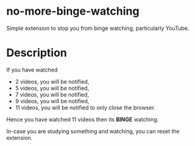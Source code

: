 # no-more-binge-watching
Simple extension to stop you from binge watching, particularly YouTube.

# Description 
If you have watched 
- 2 videos, you will be notified, 
- 5 videos, you will be notified,
- 7 videos, you will be notified,
- 9 videos, you will be notified,
- 11 videos, you will be notified to only close the browser.

Hence you have watched 11 videos then its __BINGE__ watching. 

In-case you are studying something and watching, you can reset the extension.